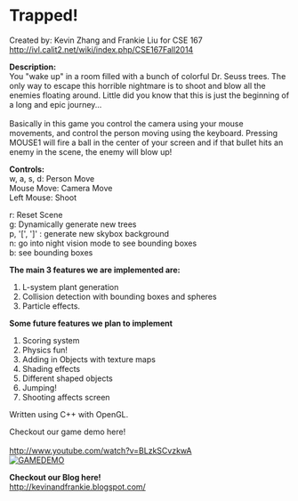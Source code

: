 <h1>Trapped!</h1>

Created by: Kevin Zhang and Frankie Liu for CSE 167 
<br>http://ivl.calit2.net/wiki/index.php/CSE167Fall2014

<b>Description:</b><br>
You "wake up" in a room filled with a bunch of colorful Dr. Seuss trees. The only way to escape this horrible nightmare is to shoot and blow all the enemies floating around. Little did you know that this is just the beginning of a long and epic journey...
<br><br>
Basically in this game you control the camera using your mouse movements, and control the person moving using the keyboard.
Pressing MOUSE1 will fire a ball in the center of your screen and if that bullet hits an enemy in the scene, the enemy will blow up! 

<b>Controls:</b><br>
w, a, s, d: Person Move<br>
Mouse Move: Camera Move<br>
Left Mouse: Shoot<br>

r: Reset Scene<br>
g: Dynamically generate new trees<br>
p, '[', ']' : generate new skybox background<br>
n: go into night vision mode to see bounding boxes<br>
b: see bounding boxes<br>


<b>The main 3 features we are implemented are:</b><br>
1. L-system plant generation<br>
2. Collision detection with bounding boxes and spheres<br>
3. Particle effects.<br>

<b>Some future features we plan to implement</b><br>
1. Scoring system<br>
2. Physics fun!<br>
3. Adding in Objects with texture maps<br>
4. Shading effects<br>
5. Different shaped objects<br>
6. Jumping!<br>
7. Shooting affects screen<br>

Written using C++ with OpenGL. 

Checkout our game demo here!</br><br>
http://www.youtube.com/watch?v=BLzkSCvzkwA
</br>
[![GAMEDEMO](http://img.youtube.com/vi/BLzkSCvzkwA/0.jpg)](http://www.youtube.com/watch?v=BLzkSCvzkwA)

<b>Checkout our Blog here!</b> </br>
http://kevinandfrankie.blogspot.com/